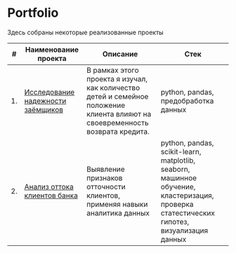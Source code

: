 # Portfolio

Здесь собраны некоторые реализованные проекты

| #    | Наименование проекта                | Описание                                                     | Стек                                                         |
| ---- | ------------------------------------------------------------ | ------------------------------------------------------------ | ------------------------------------------------------------ |
| 1.   | [Исследование надежности заёмщиков](https://github.com/artydyom/Partfolio/tree/main/01%20Исследование%20надежности%20заемщиков) | В рамках этого проекта я изучал, как количество <br/>  детей и семейное положение клиента влияют на <br/>  своевременность возврата кредита. | python, pandas, предобработка данных       |
| 2.   | [Анализ оттока клиентов банка](https://github.com/artydyom/Partfolio/tree/main/02%20Отток%20клиентов%20банка) | Выявление признаков отточности клиентов, применяя навыки аналитика данных | python, pandas,  scikit-learn, matplotlib, seaborn, машинное обучение, кластеризация, проверка статестических гипотез, визуализация данных      |
